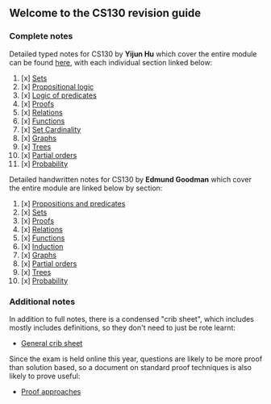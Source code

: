 ## Welcome to the CS130 revision guide

### Complete notes

Detailed typed notes for CS130 by **Yijun Hu** which cover the entire module can be found [here](./content/INDEX.html), with each individual section linked below:

1. [x] [Sets](./content/INDEX.html#sets)
2. [x] [Propositional logic](./content/INDEX.html#proplogic)
3. [x] [Logic of predicates](./content/INDEX.html#predicates)
4. [x] [Proofs](./content/INDEX.html#proofs)
5. [x] [Relations](./content/INDEX.html#relations)
6. [x] [Functions](./content/INDEX.html#functions)
7. [x] [Set Cardinality](./content/INDEX.html#cardinality)
8. [x] [Graphs](./content/INDEX.html#graphs)
9. [x] [Trees](./content/INDEX.html#trees)
10. [x] [Partial orders](./content/INDEX.html#partorder)
11. [x] [Probability](./content/INDEX.html#prob)



Detailed handwritten notes for CS130 by **Edmund Goodman** which cover the entire module are linked below by section:

1. [x] [Propositions and predicates](./handwritten/propositionsAndPredicates.pdf)
2. [x] [Sets](./handwritten/sets.pdf)
3. [x] [Proofs](./handwritten/proofs)
4. [x] [Relations](./handwritten/relations.pdf)
5. [x] [Functions](./handwritten/functions.pdf)
6. [x] [Induction](./handwritten/induction.pdf)
7. [x] [Graphs](./handwritten/graphs.pdf)
8. [x] [Partial orders](./handwritten/partialOrders.pdf)
9. [x] [Trees](./handwritten/trees.pdf)
10. [x] [Probability](./handwritten/probability.pdf)



### Additional notes

In addition to full notes, there is a condensed "crib sheet", which includes mostly includes definitions, so they don't need to just be rote learnt:

- [General crib sheet](./cribSheet)


Since the exam is held online this year, questions are likely to be more proof than solution based, so a document on standard proof techniques is also likely to prove useful:
- [Proof approaches](./proofApproaches)
